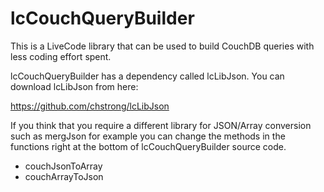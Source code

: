 lcCouchQueryBuilder
===================

This is a LiveCode library that can be used to build CouchDB queries with less coding effort spent.

lcCouchQueryBuilder has a dependency called lcLibJson. You can download lcLibJson from here:

https://github.com/chstrong/lcLibJson

If you think that you require a different library for JSON/Array conversion such as mergJson for example you can change the methods in the functions right at the bottom of lcCouchQueryBuilder source code.

* couchJsonToArray
* couchArrayToJson
